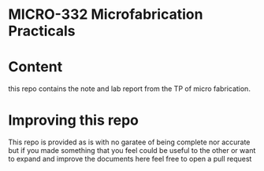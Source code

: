 # MICRO-332  Microfabrication Practicals

# Content
this repo contains the note and lab report from the TP of micro fabrication.

# Improving this repo

This repo is provided as is with no garatee of being complete nor accurate but if you made something that you feel could be useful to the other or want to expand and improve the documents here feel free to open a pull request